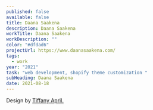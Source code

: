 ```yaml
---
published: false
available: false
title: Daana Saakena
description: Daana Saakena
workTitle: Daana Saakena
workDescription: ""
color: "#dfdad6"
projectUrl: https://www.daanasaakena.com/
tags:
  - work
year: "2021"
task: "web development, shopify theme customization "
subHeading: Daana Saakena
date: 2021-08-18
---
```

Design by [Tiffany April.](tiffanyapril.co)